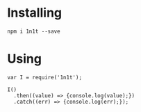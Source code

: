 # Installing

```
npm i 1n1t --save
```

# Using

```
var I = require('1n1t');

I()
  .then((value) => {console.log(value);})
  .catch((err) => {console.log(err);});
```
